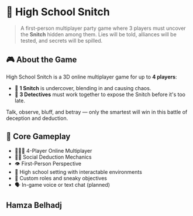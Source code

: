 # 🎒 High School Snitch

> A first-person multiplayer party game where 3 players must uncover the **Snitch** hidden among them. Lies will be told, alliances will be tested, and secrets will be spilled.

## 🎮 About the Game

High School Snitch is a 3D online multiplayer game for up to **4 players**:
- 👀 **1 Snitch** is undercover, blending in and causing chaos.
- 🔎 **3 Detectives** must work together to expose the Snitch before it's too late.

Talk, observe, bluff, and betray — only the smartest will win in this battle of deception and deduction.

## 🧠 Core Gameplay

- 🧑‍🤝‍🧑 4-Player Online Multiplayer
- 🕵️‍♂️ Social Deduction Mechanics
- 👁️ First-Person Perspective
- 🏫 High school setting with interactable environments
- 📜 Custom roles and sneaky objectives
- 🗣️ In-game voice or text chat (planned)

## Hamza Belhadj
